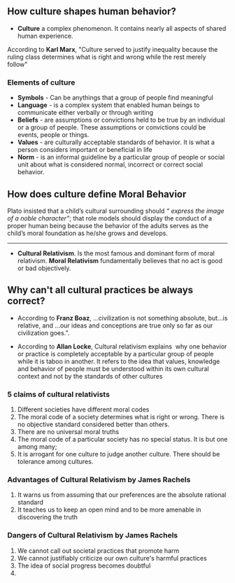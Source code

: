 ## How culture shapes human behavior?
- **Culture** a complex phenomenon. It contains nearly all aspects of shared human experience.

According to **Karl Marx**, "Culture served to justify inequality because the ruling class determines what is right and wrong while the rest merely follow"

### Elements of culture
- **Symbols** - Can be anythings that a group of people find meaningful
- **Language** - is a complex system that enabled human beings to communicate either verbally or through writing
- **Beliefs** - are assumptions or convictions held to be true by an individual or a group of people. These assumptions or convictions could be events, people or things.
- **Values** - are culturally acceptable standards of behavior. It is what a person considers important or beneficial in life
- **Norm** - is an informal guideline by a particular group of people or social unit about what is considered normal, incorrect or correct social behavior.


## How does culture define Moral Behavior
Plato insisted that a child’s cultural surrounding should *“ express the image of a noble character”*; that role models should display the conduct of a proper human being because the behavior of the adults serves as the child’s moral foundation as he/she grows and develops.

---
- **Cultural Relativism**. Is the most famous and dominant form of moral relativism.  **Moral Relativism** fundamentally believes that no act is good or bad objectively.

## Why can't all cultural practices be always correct?

- According to **Franz Boaz**, …civilization is not something absolute, but…is relative, and …our ideas and conceptions are true only so far as our civilization goes.”.
  
- According to **Allan Locke**, Cultural relativism explains  why one behavior or practice is completely acceptable by a particular group of people while it is taboo in another. It refers to the idea that values, knowledge and behavior of people must be understood within its own cultural context and not by the standards of other cultures

### 5 claims of cultural relativists
1. Different societies have different moral codes
2. The moral code of a society determines what is right or wrong. There is no objective standard considered better than others.
3. There are no universal moral truths
4. The moral code of a particular society has no special status. It is but one among many;
5. It is arrogant for one culture to judge another culture. There should be tolerance among cultures.

### Advantages of Cultural Relativism by James Rachels
1. It warns us from assuming that our preferences are the absolute rational standard
2. It teaches us to keep an open mind and to be more amenable in discovering the truth

### Dangers of Cultural Relativism by James Rachels
1. We cannot call out societal practices that promote harm
2. We cannot justifiably criticize our own culture's harmful practices
3. The idea of social progress becomes doubtful
4. 

